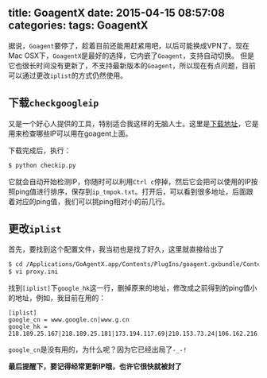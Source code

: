 title: GoagentX
date: 2015-04-15 08:57:08
categories:
tags: GoagentX
---

据说，`Goagent`要停了，趁着目前还能用赶紧用吧，以后可能换成VPN了。现在Mac OSX下，`GoagentX`是最好的选择，它内嵌了`Goagent`，支持自动切换。 但是它也很长时间没有更新了，不支持最新版本的`Goagent`，所以现在有点问题，目前可以通过更改`iplist`的方式仍然使用。

## 下载`checkgoogleip`

又是一个好心人提供的工具，特别适合我这样的无脑人士。这里是[下载地址](https://github.com/moonshawdo/checkgoogleip)，它是用来检查哪些IP可以用在goagent上面。

下载完成后，执行：

```bash
$ python checkip.py
```

它就会自动开始检测IP，你随时可以利用`Ctrl c`停掉，然后它会把可以使用的IP按照ping值进行排序，保存到`ip_tmpok.txt`。打开后，可以看到很多地址，后面跟着对应的ping值，我们可以挑ping相对小的前几行。

## 更改`iplist`

首先，要找到这个配置文件，我当初也是找了好久，这里就直接给出了

```sh
$ cd /Applications/GoAgentX.app/Contents/PlugIns/goagent.gxbundle/Contents/Resources/bin/local
$ vi proxy.ini
```

找到`[iplist]`下`google_hk`这一行，删掉原来的地址，修改成之前得到的ping值小的地址，例如，我目前在用的：

```
[iplist]
google_cn = www.google.cn|www.g.cn
google_hk = 218.189.25.167|218.189.25.181|173.194.117.69|210.153.73.24|106.162.216.114
```

`google_cn`是没有用的，为什么呢？因为它已经出局了`-_-!`

**最后提醒下，要记得经常更新IP哦，也许它很快就被封了**

